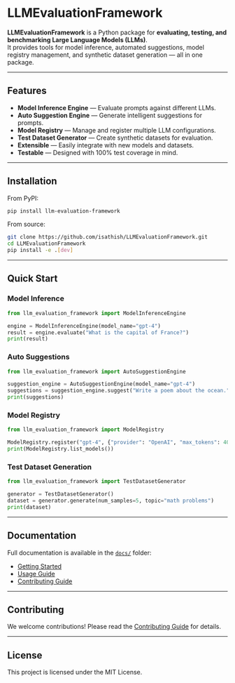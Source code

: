 # LLMEvaluationFramework

**LLMEvaluationFramework** is a Python package for **evaluating, testing, and benchmarking Large Language Models (LLMs)**.  
It provides tools for model inference, automated suggestions, model registry management, and synthetic dataset generation — all in one package.

---

## Features

- **Model Inference Engine** — Evaluate prompts against different LLMs.
- **Auto Suggestion Engine** — Generate intelligent suggestions for prompts.
- **Model Registry** — Manage and register multiple LLM configurations.
- **Test Dataset Generator** — Create synthetic datasets for evaluation.
- **Extensible** — Easily integrate with new models and datasets.
- **Testable** — Designed with 100% test coverage in mind.

---

## Installation

From PyPI:
```bash
pip install llm-evaluation-framework
```

From source:
```bash
git clone https://github.com/isathish/LLMEvaluationFramework.git
cd LLMEvaluationFramework
pip install -e .[dev]
```

---

## Quick Start

### Model Inference
```python
from llm_evaluation_framework import ModelInferenceEngine

engine = ModelInferenceEngine(model_name="gpt-4")
result = engine.evaluate("What is the capital of France?")
print(result)
```

### Auto Suggestions
```python
from llm_evaluation_framework import AutoSuggestionEngine

suggestion_engine = AutoSuggestionEngine(model_name="gpt-4")
suggestions = suggestion_engine.suggest("Write a poem about the ocean.")
print(suggestions)
```

### Model Registry
```python
from llm_evaluation_framework import ModelRegistry

ModelRegistry.register("gpt-4", {"provider": "OpenAI", "max_tokens": 4096})
print(ModelRegistry.list_models())
```

### Test Dataset Generation
```python
from llm_evaluation_framework import TestDatasetGenerator

generator = TestDatasetGenerator()
dataset = generator.generate(num_samples=5, topic="math problems")
print(dataset)
```

---

## Documentation

Full documentation is available in the [`docs/`](docs/) folder:

- [Getting Started](docs/getting-started.md)
- [Usage Guide](docs/usage.md)
- [Contributing Guide](docs/contributing.md)

---

## Contributing

We welcome contributions! Please read the [Contributing Guide](docs/contributing.md) for details.

---

## License

This project is licensed under the MIT License.
